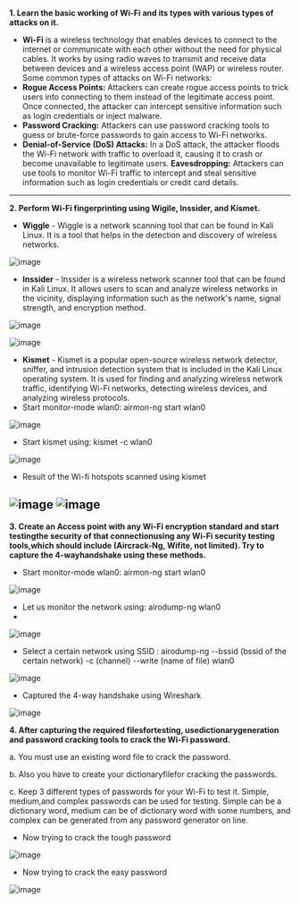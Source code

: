 **1.  Learn the basic working of Wi-Fi and its types with various types of attacks on it.**
- **Wi-Fi** is a wireless technology that enables devices to connect to the internet or communicate with each other without the need for physical cables. It works by using radio waves to transmit and receive data between devices and a wireless access point (WAP) or wireless router.
   Some common types of attacks on Wi-Fi networks:
-  **Rogue Access Points:** Attackers can create rogue access points to trick users into connecting to them instead of the legitimate access point. Once connected, the attacker can intercept sensitive information such as login credentials or inject malware.
- **Password Cracking:** Attackers can use password cracking tools to guess or brute-force passwords to gain access to Wi-Fi networks.
- **Denial-of-Service (DoS) Attacks:** In a DoS attack, the attacker floods the Wi-Fi network with traffic to overload it, causing it to crash or become unavailable to legitimate users.
**Eavesdropping:** Attackers can use tools to monitor Wi-Fi traffic to intercept and steal sensitive information such as login credentials or credit card details.
---------------------------------------------------------------------------------------------------------------------------------------------------------------------------- 
**2. Perform Wi-Fi fingerprinting using Wigile, Inssider, and Kismet.**
- **Wiggle** - Wiggle is a network scanning tool that can be found in Kali Linux. It is a tool that helps in the detection and discovery of wireless networks. 


![image](https://user-images.githubusercontent.com/65653010/230719514-a0f32306-3ca3-4218-95e7-b3e427b0656c.png)

- **Inssider** - Inssider is a wireless network scanner tool that can be found in Kali Linux. It allows users to scan and analyze wireless networks in the vicinity, displaying information such as the network's name, signal strength, and encryption method.

![image](https://user-images.githubusercontent.com/65653010/230718774-19056bc7-bd5b-4dea-83c6-09b615e34175.png)

![image](https://user-images.githubusercontent.com/65653010/230718790-787ed1cb-b656-42f7-9aba-bba0a697933e.png)

- **Kismet** - Kismet is a popular open-source wireless network detector, sniffer, and intrusion detection system that is included in the Kali Linux operating system. It is used for finding and analyzing wireless network traffic, identifying Wi-Fi networks, detecting wireless devices, and analyzing wireless protocols.
- Start monitor-mode wlan0: airmon-ng start wlan0

![image](https://user-images.githubusercontent.com/65653010/230620620-9d51c71a-d128-4865-8c40-0abd98cb9723.png)

- Start kismet using: kismet -c wlan0

![image](https://user-images.githubusercontent.com/65653010/230624975-f0a7bd91-ae89-47b5-ae00-0bc44097b7d7.png)

- Result of the Wi-fi hotspots scanned using kismet

![image](https://user-images.githubusercontent.com/65653010/230625372-a3dbb08f-8b3d-468a-96b5-65dffb9e9f85.png)
![image](https://user-images.githubusercontent.com/65653010/230625623-f5001a31-e435-43c5-a3d2-726bfa4c7495.png)
---------------------------------------------------------------------------------------------------------------------------------------------------------------------------- 

 **3. Create an Access point with any Wi-Fi encryption standard and start testingthe security of that connectionusing any Wi-Fi security testing tools,which should include (Aircrack-Ng, Wifite, not limited). Try to capture the 4-wayhandshake using these methods.**
 - Start monitor-mode wlan0: airmon-ng start wlan0

![image](https://user-images.githubusercontent.com/65653010/230620620-9d51c71a-d128-4865-8c40-0abd98cb9723.png)

- Let us monitor the network using: airodump-ng wlan0
- 
![image](https://user-images.githubusercontent.com/65653010/230626001-affa1361-9162-4ff2-8722-d04d9129b206.png)

- Select a certain network using SSID : airodump-ng --bssid (bssid of the certain network) -c (channel) --write (name of file) wlan0

![image](https://user-images.githubusercontent.com/65653010/230626832-7fe857b1-51ec-47ce-bf71-13e43227d94b.png)

- Captured the 4-way handshake using Wireshark

![image](https://user-images.githubusercontent.com/65653010/230719476-ed6b56b3-3302-4a9b-99ee-eac4d2bf8860.png)


**4. After capturing the required filesfortesting, usedictionarygeneration and password cracking tools to crack the Wi-Fi password.** 

 a. You must use an existing word file to crack the password.
 
 b. Also you have to create your dictionaryfilefor cracking the passwords.
 
c. Keep 3 different types of passwords for your Wi-Fi to test it. Simple, medium,and complex passwords can be used for testing. Simple can be a dictionary word, medium can be of dictionary word with some numbers, and complex can be generated from any password generator on  line.

- Now trying to crack the tough password 

![image](https://user-images.githubusercontent.com/65653010/230719269-f8b8aa29-b45a-4006-9b39-7b1cd45d5e1f.png)

- Now trying to crack the easy password

![image](https://user-images.githubusercontent.com/65653010/230719408-f6383d6e-3dbe-40de-bd8d-08f6bbaec9bb.png)

